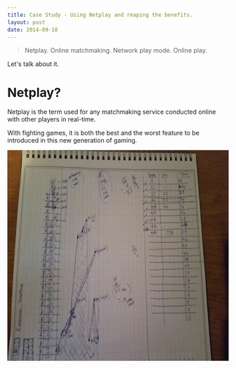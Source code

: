 ```yaml
---
title: Case Study - Using Netplay and reaping the benefits.
layout: post
date: 2014-09-10
---
```


>Netplay. 
>Online matchmaking. 
>Network play mode. 
>Online play.

Let's talk about it.

# Netplay? #
Netplay is the term used for any matchmaking service conducted online with
other players in real-time.

With fighting games, it is both the best and the worst feature to be introduced
in this new generation of gaming. 






<img src='/assets/p4u2_grid_notes.jpg' width='640px' height='480px'>